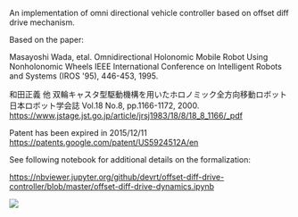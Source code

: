 An implementation of omni directional vehicle controller based on offset diff drive mechanism.

Based on the paper:

Masayoshi Wada, etal.
Omnidirectional Holonomic Mobile Robot Using Nonholonomic Wheels
IEEE International Conference on Intelligent Robots and Systems (IROS '95), 446-453, 1995.

和田正義 他
双輪キャスタ型駆動機構を用いたホロノミック全方向移動ロボット
日本ロボット学会誌 Vol.18 No.8, pp.1166-1172, 2000.
https://www.jstage.jst.go.jp/article/jrsj1983/18/8/18_8_1166/_pdf

Patent has been expired in 2015/12/11
https://patents.google.com/patent/US5924512A/en

See following notebook for additional details on the formalization:

https://nbviewer.jupyter.org/github/devrt/offset-diff-drive-controller/blob/master/offset-diff-drive-dynamics.ipynb


![](https://user-images.githubusercontent.com/18067/87118085-6950e600-c2b5-11ea-8fb7-5798db314359.gif)